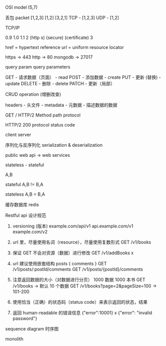 OSI model (5,7)

丢包
packet
[1,2,3]
[1,2]
[3,2,1]
TCP - [1,2,3]
UDP - [1,2]

TCP/IP

0.9
1.0
1.1
2 (http s) (secure) (certificate)
3

href = hypertext reference
url = uniform resource locator

<!-- <a href="https://www.google.com"> -->

https -> 443
http -> 80
mongodb -> 27017

query param
query parameters

GET - 请求数据（页面） - read
POST - 添加数据 - create
PUT - 更新 (替换) - update
DELETE - 删除 - delete
PATCH - 更新（局部）

CRUD operation (增删改查)

headers - 头文件 - metadata - 元数据 - 描述数据的数据

GET / HTTP/2
Method path protocol

HTTP/2 200
protocol status code

client
server

序列化与反序列化
serialization & deserialization

public web api -> web services

stateless - stateful

A,B

stateful
A,B != B,A

stateless
A,B = B,A

缓存数据库 redis

Restful api 设计规范

1. versioning (版本)
   example.com/api/v1
   api.example.com/v1
   example.com/v2

2. url 里，尽量使用名词（resource），尽量使用复数形式
   GET /v1/books

3. 保证 GET 不会对资源（数据）进行修改
   GET /v1/addBooks x

4. url 建议使用嵌套结构
   posts {
   comments
   }
   GET /v1/posts/:postId/comments
   GET /v1/posts/{postId}/comments

5. 注意返回数据的大小（对数据进行分页）
   1000 数据 1000 本书
   GET /v1/books -> 默认 10 个数据
   GET /v1/books?page=2&pageSize=100 -> 101-200

6. 使用恰当（正确）的状态码（status code）来表示返回的状态，结果

7. 返回 human-readable 的错误信息
   {"error":10001} x
   {"error": "invalid password"}

sequence diagram
时序图

monolith
